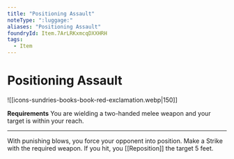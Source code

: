 ```yaml
---
title: "Positioning Assault"
noteType: ":luggage:"
aliases: "Positioning Assault"
foundryId: Item.7ArLRKxmcqDXXHRH
tags:
  - Item
---
```


# Positioning Assault
![[icons-sundries-books-book-red-exclamation.webp|150]]

**Requirements** You are wielding a two-handed melee weapon and your target is within your reach.

* * *

With punishing blows, you force your opponent into position. Make a Strike with the required weapon. If you hit, you [[Reposition]] the target 5 feet.

